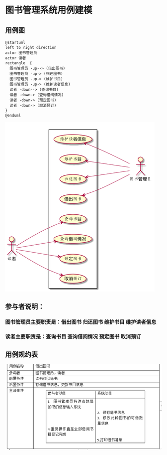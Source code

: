 # 图书管理系统用例建模

## 用例图
````
@startuml
left to right direction
actor 图书管理员
actor 读者
rectangle  {
  图书管理员 -up--> (借出图书)
  图书管理员 -up-> (归还图书)
  图书管理员 -up-> (维护书目)
  图书管理员 -up-> (维护读者信息)
  读者 -down--> (查询书目)
  读者 -down-> (查询借阅情况)
  读者 -down-> (预定图书)
  读者 -down-> (取消预订)
}
@enduml
````
![a](a.png)

## 参与者说明：

### 图书管理员主要职责是：借出图书 归还图书 维护书目 维护读者信息

### 读者主要职责是：查询书目 查询借阅情况 预定图书 取消预订

## 用例规约表

![b](b.png)


